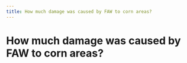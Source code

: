 ```yaml
---
title: How much damage was caused by FAW to corn areas?
---
```


# How much damage was caused by FAW to corn areas?
